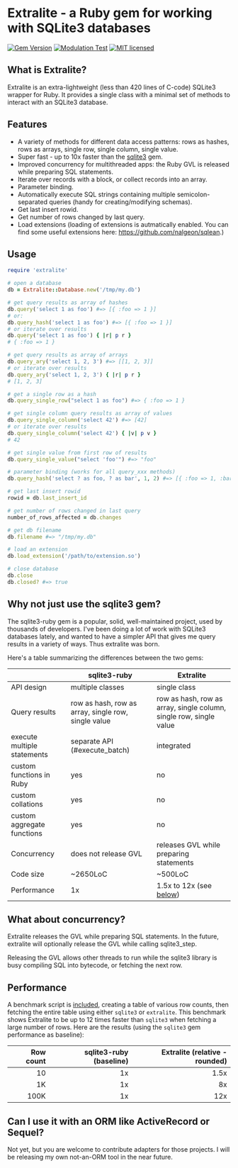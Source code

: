 # Extralite - a Ruby gem for working with SQLite3 databases

[![Gem Version](https://badge.fury.io/rb/extralite.svg)](http://rubygems.org/gems/extralite)
[![Modulation Test](https://github.com/digital-fabric/extralite/workflows/Tests/badge.svg)](https://github.com/digital-fabric/extralite/actions?query=workflow%3ATests)
[![MIT licensed](https://img.shields.io/badge/license-MIT-blue.svg)](https://github.com/digital-fabric/extralite/blob/master/LICENSE)

## What is Extralite?

Extralite is an extra-lightweight (less than 420 lines of C-code) SQLite3
wrapper for Ruby. It provides a single class with a minimal set of methods to
interact with an SQLite3 database.

## Features

- A variety of methods for different data access patterns: rows as hashes, rows
  as arrays, single row, single column, single value.
- Super fast - up to 10x faster than the
  [sqlite3](https://github.com/sparklemotion/sqlite3-ruby) gem.
- Improved concurrency for multithreaded apps: the Ruby GVL is released while
  preparing SQL statements.
- Iterate over records with a block, or collect records into an array.
- Parameter binding.
- Automatically execute SQL strings containing multiple semicolon-separated
  queries (handy for creating/modifying schemas).
- Get last insert rowid.
- Get number of rows changed by last query.
- Load extensions (loading of extensions is autmatically enabled. You can find
  some useful extensions here: https://github.com/nalgeon/sqlean.)

## Usage

```ruby
require 'extralite'

# open a database
db = Extralite::Database.new('/tmp/my.db')

# get query results as array of hashes
db.query('select 1 as foo') #=> [{ :foo => 1 }]
# or:
db.query_hash('select 1 as foo') #=> [{ :foo => 1 }]
# or iterate over results
db.query('select 1 as foo') { |r| p r }
# { :foo => 1 }

# get query results as array of arrays
db.query_ary('select 1, 2, 3') #=> [[1, 2, 3]]
# or iterate over results
db.query_ary('select 1, 2, 3') { |r| p r }
# [1, 2, 3]

# get a single row as a hash
db.query_single_row("select 1 as foo") #=> { :foo => 1 }

# get single column query results as array of values
db.query_single_column('select 42') #=> [42]
# or iterate over results
db.query_single_column('select 42') { |v| p v }
# 42

# get single value from first row of results
db.query_single_value("select 'foo'") #=> "foo"

# parameter binding (works for all query_xxx methods)
db.query_hash('select ? as foo, ? as bar', 1, 2) #=> [{ :foo => 1, :bar => 2 }]

# get last insert rowid
rowid = db.last_insert_id

# get number of rows changed in last query
number_of_rows_affected = db.changes

# get db filename
db.filename #=> "/tmp/my.db"

# load an extension
db.load_extension('/path/to/extension.so')

# close database
db.close
db.closed? #=> true
```

## Why not just use the sqlite3 gem?

The sqlite3-ruby gem is a popular, solid, well-maintained project, used by
thousands of developers. I've been doing a lot of work with SQLite3 databases
lately, and wanted to have a simpler API that gives me query results in a
variety of ways. Thus extralite was born.

Here's a table summarizing the differences between the two gems:

| |sqlite3-ruby|Extralite|
|-|-|-|
|API design|multiple classes|single class|
|Query results|row as hash, row as array, single row, single value|row as hash, row as array, single column, single row, single value|
|execute multiple statements|separate API (#execute_batch)|integrated|
|custom functions in Ruby|yes|no|
|custom collations|yes|no|
|custom aggregate functions|yes|no|
|Concurrency|does not release GVL|releases GVL while preparing statements|
|Code size|~2650LoC|~500LoC|
|Performance|1x|1.5x to 12x (see [below](#performance))|

## What about concurrency?

Extralite releases the GVL while preparing SQL statements. In the future,
extralite will optionally release the GVL while calling sqlite3_step.

Releasing the GVL allows other threads to run while the sqlite3 library is busy
compiling SQL into bytecode, or fetching the next row.

## Performance

A benchmark script is
[included](https://github.com/digital-fabric/extralite/blob/main/test/perf.rb),
creating a table of various row counts, then fetching the entire table using
either `sqlite3` or `extralite`. This benchmark shows Extralite to be up to 12
times faster than `sqlite3` when fetching a large number of rows. Here are the
results (using the `sqlite3` gem performance as baseline):

|Row count|sqlite3-ruby (baseline)|Extralite (relative - rounded)|
|-:|-:|-:|
|10|1x|1.5x|
|1K|1x|8x|
|100K|1x|12x|

## Can I use it with an ORM like ActiveRecord or Sequel?

Not yet, but you are welcome to contribute adapters for those projects. I will
be releasing my own not-an-ORM tool in the near future.
